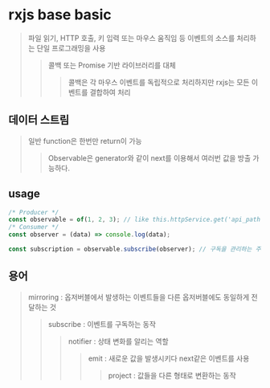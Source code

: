 # rxjs base basic

> 파일 읽기, HTTP 호출, 키 입력 또는 마우스 움직임 등 이벤트의 소스를 처리하는 단일 프로그래밍을 사용
>
> > 콜백 또는 Promise 기반 라이브러리를 대체
> >
> > > 콜백은 각 마우스 이벤트를 독립적으로 처리하지만 rxjs는 모든 이벤트를 결합하여 처리

## 데이터 스트림

> 일반 function은 한번만 return이 가능
>
> > Observable은 generator와 같이 next를 이용해서 여러번 값을 방출 가능하다.

## usage

```ts
/* Producer */
const observable = of(1, 2, 3); // like this.httpService.get('api_path')
/* Consumer */
const observer = (data) => console.log(data);

const subscription = observable.subscribe(observer); // 구독을 관리하는 주체
```

## 용어

> mirroring : 옵저버블에서 발생하는 이벤트들을 다른 옵저버블에도 동일하게 전달하는 것
>
> > subscribe : 이벤트를 구독하는 동작
> >
> > > notifier : 상태 변화를 알리는 역할
> > >
> > > > emit : 새로운 값을 발생시키다 next같은 이벤트를 사용
> > > >
> > > > > project : 값들을 다른 형태로 변환하는 동작
